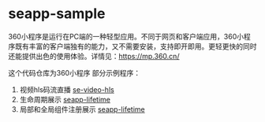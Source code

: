 # seapp-sample

360小程序是运行在PC端的一种轻型应用。不同于网页和客户端应用，360小程序既有丰富的客户端独有的能力，又不需要安装，支持即开即用。更轻更快的同时还能提供出色的使用体验。详情见：https://mp.360.cn/

这个代码仓库为360小程序 部分示例程序：

1. 视频hls码流直播 [se-video-hls](se-video-hls) 
2. 生命周期展示 [seapp-lifetime](seapp-lifetime) 
3. 局部和全局组件注册展示 [seapp-lifetime](seapp-component) 

